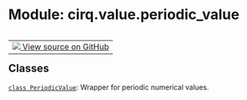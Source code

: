 <div itemscope itemtype="http://developers.google.com/ReferenceObject">
<meta itemprop="name" content="cirq.value.periodic_value" />
<meta itemprop="path" content="Stable" />
</div>

# Module: cirq.value.periodic_value

<!-- Insert buttons and diff -->

<table class="tfo-notebook-buttons tfo-api" align="left">

<td>
  <a target="_blank" href="https://github.com/quantumlib/cirq/tree/master/cirq/value/periodic_value.py">
    <img src="https://www.tensorflow.org/images/GitHub-Mark-32px.png" />
    View source on GitHub
  </a>
</td>
</table>







## Classes

[`class PeriodicValue`](../../cirq/value/PeriodicValue.md): Wrapper for periodic numerical values.

